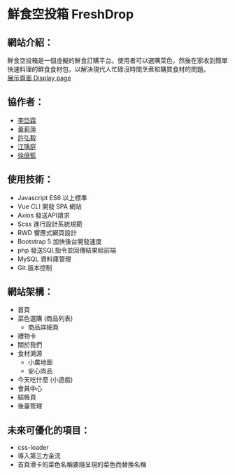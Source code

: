 # 鮮食空投箱 FreshDrop

## 網站介紹：
鮮食空投箱是一個虛擬的鮮食訂購平台。使用者可以選購菜色，然後在家收到簡單快速料理的鮮食食材包，以解決現代人忙碌沒時間烹煮和購買食材的問題。<br>
[展示頁面 Display page](https://tibamef2e.com/chd102/g2/)
## 協作者：
<ul>
  <li><a href="https://github.com/dailinco" target="blank">李岱霖</a></li>
  <li><a href="https://github.com/huang-li-ping" target="blank">黃莉萍</a></li>
  <li><a href="https://github.com/bob821229" target="blank">許弘毅</a></li>
  <li><a href="https://github.com/Cliffzzzz" target="blank">江瑀庭</a></li>
  <li><a href="https://github.com/lannysyu" target="blank">徐億籃</a></li>
</ul>

## 使用技術：
* Javascript ES6 以上標準
* Vue CLI 開發 SPA 網站
* Axios 發送API請求
* Scss 進行設計系統規範
* RWD 響應式網頁設計
* Bootstrap 5 加快後台開發速度
* php 發送SQL指令並回傳結果給前端
* MySQL 資料庫管理
* Git 版本控制
## 網站架構：
* 首頁
* 菜色選購 (商品列表)
  * 商品詳細頁
* 禮物卡
* 關於我們
* 食材溯源
  * 小農地圖
  * 安心肉品
* 今天吃什麼 (小遊戲)
* 會員中心
* 結帳頁
* 後臺管理
## 未來可優化的項目：
* css-loader
* 導入第三方金流
* 首頁滑卡的菜色名稱要隨呈現的菜色而替換名稱
